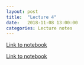```yaml
---
layout: post
title:  "Lecture 4"
date:   2018-11-08 13:00:00
categories: Lecture notes
---
```


[Link to notebook](https://notebooks.azure.com/nbarral/libraries/introprog-lect4)

[Link to notebook](https://notebooks.azure.com/nbarral/libraries/introprog-lect4sol)
